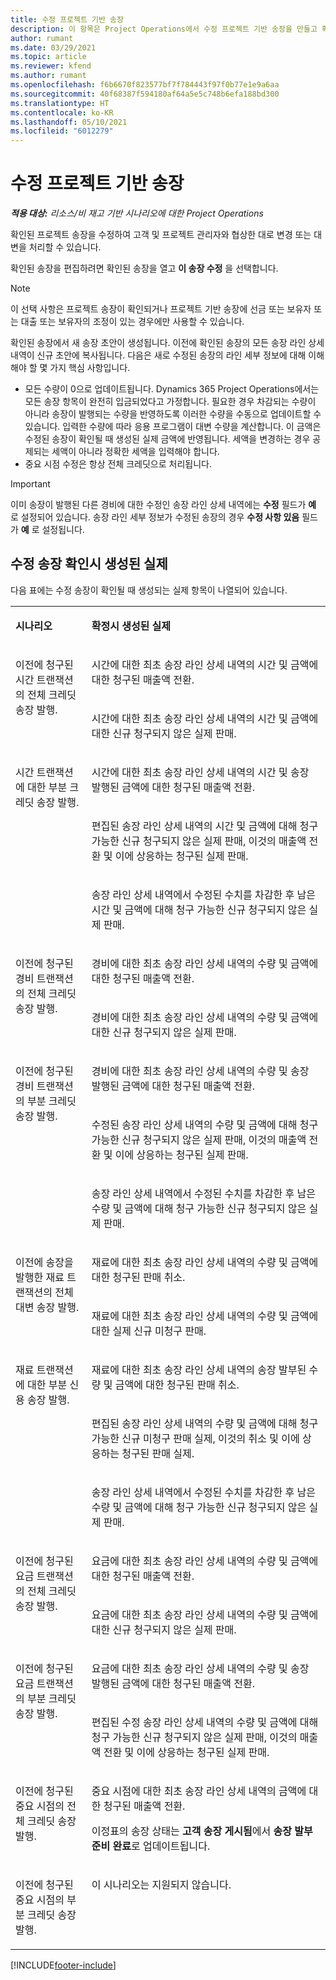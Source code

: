 ```yaml
---
title: 수정 프로젝트 기반 송장
description: 이 항목은 Project Operations에서 수정 프로젝트 기반 송장을 만들고 확인하는 방법에 대한 정보를 제공합니다.
author: rumant
ms.date: 03/29/2021
ms.topic: article
ms.reviewer: kfend
ms.author: rumant
ms.openlocfilehash: f6b6670f823577bf7f784443f97f0b77e1e9a6aa
ms.sourcegitcommit: 40f68387f594180af64a5e5c748b6efa188bd300
ms.translationtype: HT
ms.contentlocale: ko-KR
ms.lasthandoff: 05/10/2021
ms.locfileid: "6012279"
---
```

# <a name="corrective-project-based-invoices"></a>수정 프로젝트 기반 송장

_**적용 대상:** 리소스/비 재고 기반 시나리오에 대한 Project Operations_

확인된 프로젝트 송장을 수정하여 고객 및 프로젝트 관리자와 협상한 대로 변경 또는 대변을 처리할 수 있습니다.

확인된 송장을 편집하려면 확인된 송장을 열고 **이 송장 수정** 을 선택합니다. 

> [!NOTE]
> 이 선택 사항은 프로젝트 송장이 확인되거나 프로젝트 기반 송장에 선금 또는 보유자 또는 대출 또는 보유자의 조정이 있는 경우에만 사용할 수 있습니다.

확인된 송장에서 새 송장 초안이 생성됩니다. 이전에 확인된 송장의 모든 송장 라인 상세 내역이 신규 초안에 복사됩니다. 다음은 새로 수정된 송장의 라인 세부 정보에 대해 이해해야 할 몇 가지 핵심 사항입니다.

- 모든 수량이 0으로 업데이트됩니다. Dynamics 365 Project Operations에서는 모든 송장 항목이 완전히 입금되었다고 가정합니다. 필요한 경우 차감되는 수량이 아니라 송장이 발행되는 수량을 반영하도록 이러한 수량을 수동으로 업데이트할 수 있습니다. 입력한 수량에 따라 응용 프로그램이 대변 수량을 계산합니다. 이 금액은 수정된 송장이 확인될 때 생성된 실제 금액에 반영됩니다. 세액을 변경하는 경우 공제되는 세액이 아니라 정확한 세액을 입력해야 합니다.
- 중요 시점 수정은 항상 전체 크레딧으로 처리됩니다.


> [!IMPORTANT]
> 이미 송장이 발행된 다른 경비에 대한 수정인 송장 라인 상세 내역에는 **수정** 필드가 **예** 로 설정되어 있습니다. 송장 라인 세부 정보가 수정된 송장의 경우 **수정 사항 있음** 필드가 **예** 로 설정됩니다.

## <a name="actuals-created-when-a-corrective-invoice-is-confirmed"></a>수정 송장 확인시 생성된 실제

다음 표에는 수정 송장이 확인될 때 생성되는 실제 항목이 나열되어 있습니다.

<table border="0" cellspacing="0" cellpadding="0">
    <tbody>
        <tr>
            <td width="216" valign="top">
                <p>
                    <strong>시나리오</strong>
                </p>
            </td>
            <td width="808" valign="top">
                <p>
                    <strong>확정시 생성된 실제</strong>
                </p>
            </td>
        </tr>
        <tr>
            <td width="216" rowspan="2" valign="top">
                <p>
이전에 청구된 시간 트랜잭션의 전체 크레딧 송장 발행.
                </p>
            </td>
            <td width="408" valign="top">
                <p>
시간에 대한 최초 송장 라인 상세 내역의 시간 및 금액에 대한 청구된 매출액 전환.
                </p>
            </td>
        </tr>
        <tr>
            <td width="408" valign="top">
                <p>
시간에 대한 최초 송장 라인 상세 내역의 시간 및 금액에 대한 신규 청구되지 않은 실제 판매.
                </p>
            </td>
        </tr>
        <tr>
            <td width="216" rowspan="3" valign="top">
                <p>
시간 트랜잭션에 대한 부분 크레딧 송장 발행.
                </p>
            </td>
            <td width="408" valign="top">
                <p>
시간에 대한 최초 송장 라인 상세 내역의 시간 및 송장 발행된 금액에 대한 청구된 매출액 전환.
                </p>
            </td>
        </tr>
        <tr>
            <td width="408" valign="top">
                <p>
편집된 송장 라인 상세 내역의 시간 및 금액에 대해 청구 가능한 신규 청구되지 않은 실제 판매, 이것의 매출액 전환 및 이에 상응하는 청구된 실제 판매.
                </p>
            </td>
        </tr>
        <tr>
            <td width="408" valign="top">
                <p>
송장 라인 상세 내역에서 수정된 수치를 차감한 후 남은 시간 및 금액에 대해 청구 가능한 신규 청구되지 않은 실제 판매.
                </p>
            </td>
        </tr>
        <tr>
            <td width="216" rowspan="2" valign="top">
                <p>
이전에 청구된 경비 트랜잭션의 전체 크레딧 송장 발행.
                </p>
            </td>
            <td width="408" valign="top">
                <p>
경비에 대한 최초 송장 라인 상세 내역의 수량 및 금액에 대한 청구된 매출액 전환.
                </p>
            </td>
        </tr>
        <tr>
            <td width="408" valign="top">
                <p>
경비에 대한 최초 송장 라인 상세 내역의 수량 및 금액에 대한 신규 청구되지 않은 실제 판매.
                </p>
            </td>
        </tr>
        <tr>
            <td width="216" rowspan="3" valign="top">
                <p>
이전에 청구된 경비 트랜잭션의 부분 크레딧 송장 발행.
                </p>
            </td>
            <td width="408" valign="top">
                <p>
경비에 대한 최초 송장 라인 상세 내역의 수량 및 송장 발행된 금액에 대한 청구된 매출액 전환.
                </p>
            </td>
        </tr>
        <tr>
            <td width="408" valign="top">
                <p>
수정된 송장 라인 상세 내역의 수량 및 금액에 대해 청구 가능한 신규 청구되지 않은 실제 판매, 이것의 매출액 전환 및 이에 상응하는 청구된 실제 판매.
                </p>
            </td>
        </tr>
        <tr>
            <td width="408" valign="top">
                <p>
송장 라인 상세 내역에서 수정된 수치를 차감한 후 남은 수량 및 금액에 대해 청구 가능한 신규 청구되지 않은 실제 판매.
                </p>
            </td>
        </tr>
                <tr>
            <td width="216" rowspan="2" valign="top">
                <p>
이전에 송장을 발행한 재료 트랜잭션의 전체 대변 송장 발행.
                </p>
            </td>
            <td width="408" valign="top">
                <p>
재료에 대한 최초 송장 라인 상세 내역의 수량 및 금액에 대한 청구된 판매 취소.
                </p>
            </td>
        </tr>
        <tr>
            <td width="408" valign="top">
                <p>
재료에 대한 최초 송장 라인 상세 내역의 수량 및 금액에 대한 실제 신규 미청구 판매.
                </p>
            </td>
        </tr>
        <tr>
            <td width="216" rowspan="3" valign="top">
                <p>
재료 트랜잭션에 대한 부분 신용 송장 발행.
                </p>
            </td>
            <td width="408" valign="top">
                <p>
재료에 대한 최초 송장 라인 상세 내역의 송장 발부된 수량 및 금액에 대한 청구된 판매 취소.
                </p>
            </td>
        </tr>
        <tr>
            <td width="408" valign="top">
                <p>
편집된 송장 라인 상세 내역의 수량 및 금액에 대해 청구 가능한 신규 미청구 판매 실제, 이것의 취소 및 이에 상응하는 청구된 판매 실제.
                </p>
            </td>
        </tr>
        <tr>
            <td width="408" valign="top">
                <p>
송장 라인 상세 내역에서 수정된 수치를 차감한 후 남은 수량 및 금액에 대해 청구 가능한 신규 청구되지 않은 실제 판매.
                </p>
            </td>
        </tr>
        <tr>
            <td width="216" rowspan="2" valign="top">
                <p>
이전에 청구된 요금 트랜잭션의 전체 크레딧 송장 발행.
                </p>
            </td>
            <td width="408" valign="top">
                <p>
요금에 대한 최초 송장 라인 상세 내역의 수량 및 금액에 대한 청구된 매출액 전환.
                </p>
            </td>
        </tr>
        <tr>
            <td width="408" valign="top">
                <p>
요금에 대한 최초 송장 라인 상세 내역의 수량 및 금액에 대한 신규 청구되지 않은 실제 판매.
                </p>
            </td>
        </tr>
        <tr>
            <td width="216" rowspan="2" valign="top">
                <p>
이전에 청구된 요금 트랜잭션의 부분 크레딧 송장 발행.
                </p>
            </td>
            <td width="408" valign="top">
                <p>
요금에 대한 최초 송장 라인 상세 내역의 수량 및 송장 발행된 금액에 대한 청구된 매출액 전환.
                </p>
            </td>
        </tr>
        <tr>
            <td width="408" valign="top">
                <p>
편집된 수정 송장 라인 상세 내역의 수량 및 금액에 대해 청구 가능한 신규 청구되지 않은 실제 판매, 이것의 매출액 전환 및 이에 상응하는 청구된 실제 판매.
                </p>
            </td>
        </tr>
        <tr>
            <td width="216" valign="top">
                <p>
이전에 청구된 중요 시점의 전체 크레딧 송장 발행.
                </p>
            </td>
            <td width="408" valign="top">
                <p>
중요 시점에 대한 최초 송장 라인 상세 내역의 금액에 대한 청구된 매출액 전환.
                </p>
                <p>
이정표의 송장 상태는 <b>고객 송장 게시됨</b>에서 <b>송장 발부 준비 완료</b>로 업데이트됩니다.
                </p>
            </td>
        </tr>
        <tr>
            <td width="216" valign="top">
                <p>
이전에 청구된 중요 시점의 부분 크레딧 송장 발행.
                </p>
            </td>
            <td width="408" valign="top">
                <p>
이 시나리오는 지원되지 않습니다.
                </p>
            </td>
        </tr>       
    </tbody>
</table>


[!INCLUDE[footer-include](../includes/footer-banner.md)]
